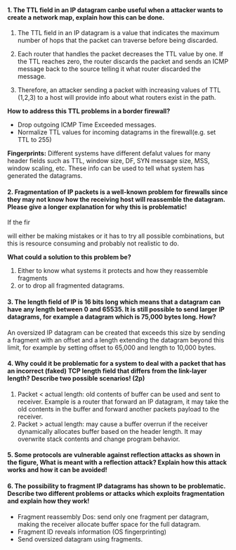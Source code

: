 #### 1. The TTL field in an IP datagram canbe useful when a attacker wants to create a network map, explain how this can be done.

1. The TTL field in an IP datagram is a value that indicates the maximum number of hops that the packet can traverse before being discarded.

2. Each router that handles the packet decreases the TTL value by one. If the TTL reaches zero, the router discards the packet and sends an ICMP message back to the source telling it what router discarded the message.

3. Therefore, an attacker sending a packet with increasing values of TTL (1,2,3) to a host will provide info about what routers exist in the path. 

**How to address this TTL problems in a border firewall?** 

- Drop outgoing ICMP Time Exceeded messages.
- Normalize TTL values for incoming datagrams in the firewall(e.g. set TTL to 255)

**Fingerprints:** Different systems have different defalut values for many header fields such as TTL, window size, DF, SYN message size, MSS, window scaling, etc. These info can be used to tell what system has generated the datagrams.



#### 2. Fragmentation of IP packets is a well-known problem for firewalls since they may not know how the receiving host will reassemble the datagram. Please give a longer explanation for why this is problematic!

If the fir

 will either be making mistakes or it has to try all possible combinations, but this is resource consuming and probably not realistic to do.

**What could a solution to this problem be?**

1. Either to know what systems it protects and how they reassemble fragments
2. or to drop all fragmented datagrams.



#### 3. The length field of IP is 16 bits long which means that a datagram can have any length between 0 and 65535. It is still possible to send larger IP datagrams, for example a datagram which is 75,000 bytes long. How?

An oversized IP datagram can be created that exceeds this size by sending a fragment with an offset and a length extending the datagram beyond this limit, for example by setting offset to 65,000 and length to 10,000 bytes.



#### 4. Why could it be problematic for a system to deal with a packet that has an incorrect (faked) TCP length field that differs from the link-layer length? Describe two possible scenarios! (2p)

1. Packet < actual length: old contents of buffer can be used and sent to receiver. Example is a router that forward an IP datagram, it may take the old contents in the buffer and forward another packets payload to the receiver. 
2. Packet > actual length: may cause a buffer overrun if the receiver dynamically allocates buffer based on the header length. It may overwrite stack contents and change program behavior.



#### 5. Some protocols are vulnerable against reflection attacks as shown in the figure, What is meant with a reflection attack? Explain how this attack works and how it can be avoided!







#### 6. The possibility to fragment IP datagrams has shown to be problematic. Describe two different problems or attacks which exploits fragmentation and explain how they work!

- Fragment reassembly Dos: send only one fragment per datagram, making the receiver allocate buffer space for the full datagram.
- Fragment ID reveals information (OS fingerprinting)
- Send oversized datagram using fragments.

